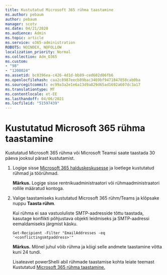 ```yaml
---
title: Kustutatud Microsoft 365 rühma taastamine
ms.author: pebaum
author: pebaum
manager: scotv
ms.date: 04/21/2020
ms.audience: Admin
ms.topic: article
ms.service: o365-administration
ROBOTS: NOINDEX, NOFOLLOW
localization_priority: Normal
ms.collection: Adm_O365
ms.custom:
- "98"
- "1200024"
ms.assetid: bc0396ea-c426-4d1d-bb89-ced602d06fb6
ms.openlocfilehash: caa2c8987eecb89bac3469bf9471847858cab0ba
ms.sourcegitcommit: ec99a3a2e1e6a13d9a829d65ad1692a607dc3a17
ms.translationtype: MT
ms.contentlocale: et-EE
ms.lasthandoff: 04/06/2021
ms.locfileid: "51597439"
---
```

# <a name="restore-a-deleted-microsoft-365-group"></a>Kustutatud Microsoft 365 rühma taastamine

Kustutatud Microsoft 365 rühma või Microsoft Teamsi saate taastada 30 päeva jooksul pärast kustutamist.

1. Logige sisse [Microsoft 365 halduskeskusesse](https://aka.ms/RestoreDeletedGroup) ja loetlege kustutatud rühmad ja töörühmad.

    **Märkus.** Logige sisse rentnikuadministraatori või rühmaadministraatori rollile määratud kontoga.

1. Valige taastamiseks kustutatud Microsoft 365 rühm/Teams ja klõpsake nuppu **Taasta rühm**.

    Kui rühma ei saa vastuoluliste SMTP-aadresside tõttu taastada, kasutage konflikti põhjustava objekti leidmiseks ja SMTP-aadressi eemaldamiseks järgmist käsku.

    `Get-Recipient -Filter "EmailAddresses -eq '<conflictingsmtpaddress>'"`

    **Märkus.** Mõnel juhul võib rühma ja kõigi selle andmete taastamine võtta kuni 24 tundi.

    Lisateavet powerShelli abil rühmade taastamise kohta leiate teemast Kustutatud [Microsoft 365 rühma taastamine.](https://go.microsoft.com/fwlink/?linkid=867802)